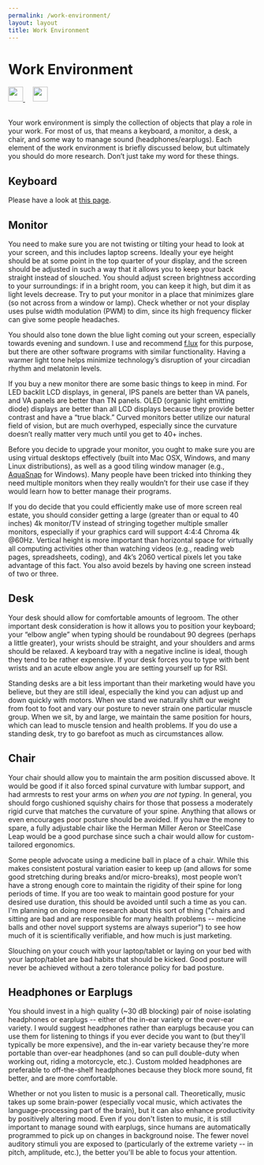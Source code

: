 ```yaml
---
permalink: /work-environment/
layout: layout
title: Work Environment
---
```


<div class="center">

   <h1>Work Environment</h1>
   
   <a href="https://github.com/StevenTammen/steventammen.github.io/edit/master/pages/work-environment.md" target="_blank">
     <img src="https://steventammen.github.io/assets/images/GitHub.png" height="30" width="30">
   </a> &nbsp; &nbsp;
   
   <a href="http://prose.io/#StevenTammen/steventammen.github.io/edit/master/pages/work-environment.md" target="_blank">
     <img src="https://steventammen.github.io/assets/images/Prose.png" height="30" width="30">
   </a>
   
</div>
<br/>

Your work environment is simply the collection of objects that play a role in your work. For most of us, that means a keyboard, a monitor, a desk, a chair, and some way to manage sound (headphones/earplugs). Each element of the work environment is briefly discussed below, but ultimately you should do more research. Don’t just take my word for these things. 

## Keyboard

Please have a look at [this page](https://steventammen.com/keyboards/).

## Monitor

You need to make sure you are not twisting or tilting your head to look at your screen, and this includes laptop screens. Ideally your eye height should be at some point in the top quarter of your display, and the screen should be adjusted in such a way that it allows you to keep your back straight instead of slouched. You should adjust screen brightness according to your surroundings: if in a bright room, you can keep it high, but dim it as light levels decrease. Try to put your monitor in a place that minimizes glare (so not across from a window or lamp). Check whether or not your display uses pulse width modulation (PWM) to dim, since its high frequency flicker can give some people headaches.

You should also tone down the blue light coming out your screen, especially towards evening and sundown. I use and recommend [f.lux](https://justgetflux.com/) for this purpose, but there are other software programs with similar functionality. Having a warmer light tone helps minimize technology’s disruption of your circadian rhythm and melatonin levels.

If you buy a new monitor there are some basic things to keep in mind. For LED backlit LCD displays, in general, IPS panels are better than VA panels, and VA panels are better than TN panels. OLED (organic light emitting diode) displays are better than all LCD displays because they provide better contrast and have a “true black.” Curved monitors better utilize our natural field of vision, but are much overhyped, especially since the curvature doesn’t really matter very much until you get to 40+ inches.

Before you decide to upgrade your monitor, you ought to make sure you are using virtual desktops effectively (built into Mac OSX, Windows, and many Linux distributions), as well as a good tiling window manager (e.g., [AquaSnap](https://www.nurgo-software.com/products/aquasnap) for Windows). Many people have been tricked into thinking they need multiple monitors when they really wouldn’t for their use case if they would learn how to better manage their programs.

If you do decide that you could efficiently make use of more screen real estate, you should consider getting a large (greater than or equal to 40 inches) 4k monitor/TV instead of stringing together multiple smaller monitors, especially if your graphics card will support 4:4:4 Chroma 4k @60Hz. Vertical height is more important than horizontal space for virtually all computing activities other than watching videos (e.g., reading web pages, spreadsheets, coding), and 4k’s 2060 vertical pixels let you take advantage of this fact. You also avoid bezels by having one screen instead of two or three.

## Desk

Your desk should allow for comfortable amounts of legroom. The other important desk consideration is how it allows you to position your keyboard; your “elbow angle” when typing should be roundabout 90 degrees (perhaps a little greater), your wrists should be straight, and your shoulders and arms should be relaxed. A keyboard tray with a negative incline is ideal, though they tend to be rather expensive. If your desk forces you to type with bent wrists and an acute elbow angle you are setting yourself up for RSI.

Standing desks are a bit less important than their marketing would have you believe, but they are still ideal, especially the kind you can adjust up and down quickly with motors. When we stand we naturally shift our weight from foot to foot and vary our posture to never strain one particular muscle group. When we sit, by and large, we maintain the same position for hours, which can lead to muscle tension and health problems. If you do use a standing desk, try to go barefoot as much as circumstances allow.

## Chair

Your chair should allow you to maintain the arm position discussed above. It would be good if it also forced spinal curvature with lumbar support, and had armrests to rest your arms on *when you are not typing*. In general, you should forgo cushioned squishy chairs for those that possess a moderately rigid curve that matches the curvature of your spine. Anything that allows or even encourages poor posture should be avoided. If you have the money to spare, a fully adjustable chair like the Herman Miller Aeron or SteelCase Leap would be a good purchase since such a chair would allow for custom-tailored ergonomics.

Some people advocate using a medicine ball in place of a chair. While this makes consistent postural variation easier to keep up (and allows for some good stretching during breaks and/or micro-breaks), most people won’t have a strong enough core to maintain the rigidity of their spine for long periods of time. If you are too weak to maintain good posture for your desired use duration, this should be avoided until such a time as you can. I'm planning on doing more research about this sort of thing ("chairs and sitting are bad and are responsible for many health problems -- medicine balls and other novel support systems are always superior") to see how much of it is scientifically verifiable, and how much is just marketing.

Slouching on your couch with your laptop/tablet or laying on your bed with your laptop/tablet are bad habits that should be kicked. Good posture will never be achieved without a zero tolerance policy for bad posture.

## Headphones or Earplugs

You should invest in a high quality (~30 dB blocking) pair of noise isolating headphones or earplugs -- either of the in-ear variety or the over-ear variety. I would suggest headphones rather than earplugs because you can use them for listening to things if you ever decide you want to (but they'll typically be more expensive), and the in-ear variety because they're more portable than over-ear headphones (and so can pull double-duty when working out, riding a motorcycle, etc.). Custom molded headphones are preferable to off-the-shelf headphones because they block more sound, fit better, and are more comfortable.

Whether or not you listen to music is a personal call. Theoretically, music takes up some brain-power (especially vocal music, which activates the language-processing part of the brain), but it can also enhance productivity by positively altering mood. Even if you don't listen to music, it is still important to manage sound with earplugs, since humans are automatically programmed to pick up on changes in background noise. The fewer novel auditory stimuli you are exposed to (particularly of the extreme variety -- in pitch, amplitude, etc.), the better you'll be able to focus your attention.
